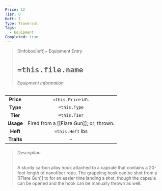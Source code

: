 ```yaml
---
Price: 12
Tier: 0
Heft: 1
Type: Traversal
Tags:
  - Equipment
Completed: true
---
```

> [!infobox|left]+ Equipment Entry
> # `=this.file.name`
> ###### Equipment Information
|            |                                         |
|:----------:|:---------------------------------------:|
| **Price**  |            `=this.Price` un.            |
|  **Type**  |              `=this.Type`               |
|  **Tier**  |              `=this.Tier`               |
| **Usage**  | Fired from a [[Flare Gun]]; or, thrown. |
|  **Heft**  |            `=this.Heft` lbs             |
| **Traits** |                    -                    |
> ###### *Description*
> A sturdy carbon alloy hook attached to a capsule that contains a 20-foot length of nanofiber rope. The grappling hook can be shot from a [[Flare Gun]] to for an easier time landing a shot, though the capsule can be opened and the hook can be manually thrown as well. 
